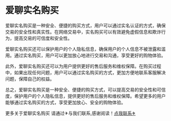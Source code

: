 # 爱聊实名购买

爱聊实名购买是一种安全、便捷的购买方式，用户可以通过实名认证的方式，确保交易的安全性和真实性。在网络交易中，实名购买可以有效避免虚假信息和欺诈行为，提高交易的可信度和安全性。

爱聊实名购买还可以保护用户的个人隐私信息，确保用户的个人信息不被泄露和滥用。通过实名购买，用户可以更加放心地进行交易和沟通，享受更好的购物体验。

此外，爱聊实名购买还可以为用户提供更好的售后服务和维权保障。在购买过程中，如果出现任何问题，用户可以通过实名购买的方式，更加方便地联系客服解决问题，保障自己的权益。

总之，爱聊实名购买是一种安全、便捷的购买方式，可以提高交易的安全性和可信度，保护用户的个人隐私信息，提供更好的售后服务和维权保障。希望更多的用户能够通过实名购买的方式，享受更加放心、安全的购物体验。

更多关于爱聊实名购买 请通过✈与我们联系,感谢阅读！[点我联系✈](https://file.G208.com)